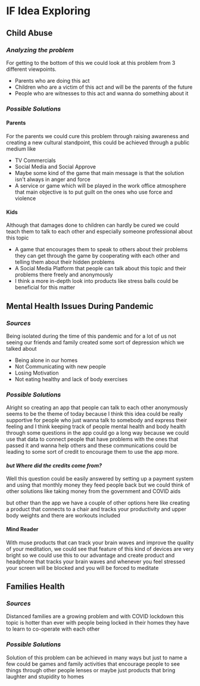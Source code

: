 # **IF** Idea Exploring



## Child Abuse
### *Analyzing the problem*
For getting to the bottom of this we could look at this problem from 3 different viewpoints.
 - Parents who are doing this act
 - Children who are a victim of this act and will be the parents of the future
 - People who are witnesses to this act and wanna do something about it


### *Possible Solutions*
#### Parents
For the parents we could cure this problem through raising awareness and creating a new cultural standpoint, this could be achieved through a public medium like
 - TV Commercials
 - Social Media and Social Approve
 - Maybe some kind of the game that main message is that the solution isn't always in anger and force
 - A service or game which will be played in the work office atmosphere that main objective is to put guilt on the ones who use force and violence


#### Kids
Although that damages done to children can hardly be cured we could teach them to talk to each other and especially someone professional about this topic
 - A game that encourages them to speak to others about their problems they can get through the game by cooperating with each other and telling them about their hidden problems
 - A Social Media Platform that people can talk about this topic and their problems there freely and anonymously
 - I think a more in-depth look into products like stress balls could be beneficial for this matter



## Mental Health Issues During Pandemic


### *Sources*
Being isolated during the time of this pandemic and for a lot of us not seeing our friends and family created some sort of depression which we talked about
 - Being alone in our homes
 - Not Communicating with new people
 - Losing Motivation 
 - Not eating healthy and lack of body exercises


### *Possible Solutions*
Alright so creating an app that people can talk to each other anonymously seems to be the theme of today because I think this idea could be really supportive for people who just wanna talk to somebody and express their feeling and I think keeping track of people mental health and body health through some questions in the app could go a long way because we could use that data to connect people that have problems with the ones that passed it and wanna help others and these communications could be leading to some sort of credit to encourage them to use the app more. 


#### *but Where did the credits come from?*
Well this question could be easily answered by setting up a payment system and using that monthly money they feed people back but we could think of other solutions like taking money from the government and COVID aids

but other than the app we have a couple of other options here like creating a product that connects to a chair and tracks your productivity and upper body weights and there are workouts included


#### Mind Reader
With muse products that can track your brain waves and improve the quality of your meditation, we could see that feature of this kind of devices are very bright so we could use this to our advantage and create product and headphone that tracks your brain waves and whenever you feel stressed your screen will be blocked and you will be forced to meditate



## Families Health 
### *Sources*
Distanced families are a growing problem and with COVID lockdown this topic is hotter than ever with people being locked in their homes they have to learn to co-operate with each other 


### *Possible Solutions*
Solution of this problem can be achieved in many ways but just to name a few could be games and family activities that encourage people to see things through other people lenses or maybe just products that bring laughter and stupidity to homes
